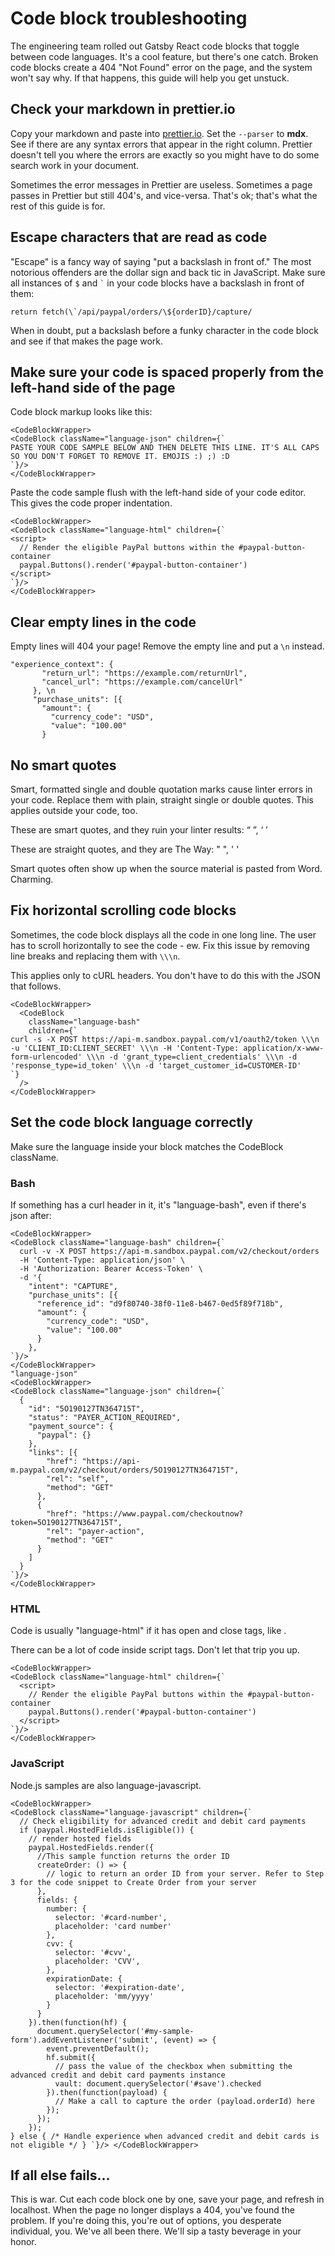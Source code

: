 # Code block troubleshooting

The engineering team rolled out Gatsby React code blocks that toggle between code languages. It's a cool feature, but there's one catch. Broken code blocks create a 404 "Not Found" error on the page, and the system won't say why. If that happens, this guide will help you get unstuck.

## Check your markdown in prettier.io

Copy your markdown and paste into [prettier.io](https://prettier.io/playground). Set the `--parser` to **mdx**. See if there are any syntax errors that appear in the right column. Prettier doesn't tell you where the errors are exactly so you might have to do some search work in your document.

Sometimes the error messages in Prettier are useless. Sometimes a page passes in Prettier but still 404's, and vice-versa. That's ok; that's what the rest of this guide is for.

## Escape characters that are read as code

"Escape" is a fancy way of saying "put a backslash in front of." The most notorious offenders are the dollar sign and back tic in JavaScript. Make sure all instances of `$` and <code>&#96;</code> in your code blocks have a backslash in front of them:


```
return fetch(\`/api/paypal/orders/\${orderID}/capture/
```

When in doubt, put a backslash before a funky character in the code block and see if that makes the page work.

## Make sure your code is spaced properly from the left-hand side of the page

Code block markup looks like this:

```
<CodeBlockWrapper>
<CodeBlock className="language-json" children={`
PASTE YOUR CODE SAMPLE BELOW AND THEN DELETE THIS LINE. IT'S ALL CAPS SO YOU DON'T FORGET TO REMOVE IT. EMOJIS :) ;) :D
`}/>
</CodeBlockWrapper>
```

Paste the code sample flush with the left-hand side of your code editor. This gives the code proper indentation.

```
<CodeBlockWrapper>
<CodeBlock className="language-html" children={`
<script>
  // Render the eligible PayPal buttons within the #paypal-button-container
  paypal.Buttons().render('#paypal-button-container')
</script>
`}/>
</CodeBlockWrapper>
```

## Clear empty lines in the code

Empty lines will 404 your page! Remove the empty line and put a `\n` instead.

```
"experience_context": {
       "return_url": "https://example.com/returnUrl",
       "cancel_url": "https://example.com/cancelUrl"
     }, \n
     "purchase_units": [{
       "amount": {
         "currency_code": "USD",
         "value": "100.00"
       }
```

## No smart quotes

Smart, formatted single and double quotation marks cause linter errors in your code. Replace them with plain, straight single or double quotes. This applies outside your code, too.

These are smart quotes, and they ruin your linter results: “ ”, ‘ ’

These are straight quotes, and they are The Way: " ", ' '

Smart quotes often show up when the source material is pasted from Word. Charming.

## Fix horizontal scrolling code blocks

Sometimes, the code block displays all the code in one long line. The user has to scroll horizontally to see the code - ew. Fix this issue by removing line breaks and replacing them with `\\\n`.

This applies only to cURL headers. You don't have to do this with the JSON that follows.

```
<CodeBlockWrapper>
  <CodeBlock
    className="language-bash"
    children={`
curl -s -X POST https://api-m.sandbox.paypal.com/v1/oauth2/token \\\n -u 'CLIENT_ID:CLIENT_SECRET' \\\n -H 'Content-Type: application/x-www-form-urlencoded' \\\n -d 'grant_type=client_credentials' \\\n -d 'response_type=id_token' \\\n -d 'target_customer_id=CUSTOMER-ID'
`}
  />
</CodeBlockWrapper>
```

## Set the code block language correctly

Make sure the language inside your block matches the CodeBlock className.

### Bash

If something has a curl header in it, it's "language-bash", even if there's json after:

```
<CodeBlockWrapper>
<CodeBlock className="language-bash" children={`
  curl -v -X POST https://api-m.sandbox.paypal.com/v2/checkout/orders
  -H 'Content-Type: application/json' \
  -H 'Authorization: Bearer Access-Token' \
  -d '{
    "intent": "CAPTURE",
    "purchase_units": [{
      "reference_id": "d9f80740-38f0-11e8-b467-0ed5f89f718b",
      "amount": {
        "currency_code": "USD",
        "value": "100.00"
      }
    },
`}/>
</CodeBlockWrapper>
"language-json"
<CodeBlockWrapper>
<CodeBlock className="language-json" children={`
  {
    "id": "5O190127TN364715T",
    "status": "PAYER_ACTION_REQUIRED",
    "payment_source": {
      "paypal": {}
    },
    "links": [{
        "href": "https://api-m.paypal.com/v2/checkout/orders/5O190127TN364715T",
        "rel": "self",
        "method": "GET"
      },
      {
        "href": "https://www.paypal.com/checkoutnow?token=5O190127TN364715T",
        "rel": "payer-action",
        "method": "GET"
      }
    ]
  }
`}/>
</CodeBlockWrapper>
```

### HTML

Code is usually "language-html" if it has open and close tags, like <code><script></script></code>.

There can be a lot of code inside script tags. Don't let that trip you up.

```
<CodeBlockWrapper>
<CodeBlock className="language-html" children={`
  <script>
    // Render the eligible PayPal buttons within the #paypal-button-container
    paypal.Buttons().render('#paypal-button-container')
  </script>
`}/>
</CodeBlockWrapper>
```

### JavaScript

Node.js samples are also language-javascript.

```
<CodeBlockWrapper>
<CodeBlock className="language-javascript" children={`
  // Check eligibility for advanced credit and debit card payments
  if (paypal.HostedFields.isEligible()) {
    // render hosted fields
    paypal.HostedFields.render({
      //This sample function returns the order ID
      createOrder: () => {
        // logic to return an order ID from your server. Refer to Step 3 for the code snippet to Create Order from your server
      },
      fields: {
        number: {
          selector: '#card-number',
          placeholder: 'card number'
        },
        cvv: {
          selector: '#cvv',
          placeholder: 'CVV',
        },
        expirationDate: {
          selector: '#expiration-date',
          placeholder: 'mm/yyyy'
        }
      }
    }).then(function(hf) {
      document.querySelector('#my-sample-form').addEventListener('submit', (event) => {
        event.preventDefault();
        hf.submit({
          // pass the value of the checkbox when submitting the advanced credit and debit card payments instance
          vault: document.querySelector('#save').checked
        }).then(function(payload) {
          // Make a call to capture the order (payload.orderId) here
        });
      });
    });
} else { /* Handle experience when advanced credit and debit cards is not eligible */ } `}/> </CodeBlockWrapper>
```

## If all else fails...

This is war. Cut each code block one by one, save your page, and refresh in localhost. When the page no longer displays a 404, you've found the problem. If you're doing this, you're out of options, you desperate individual, you. We've all been there. We'll sip a tasty beverage in your honor.

